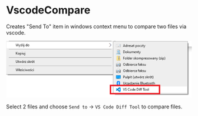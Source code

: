 # VscodeCompare

Creates "Send To" item in windows context menu to compare two files via vscode.

![SendTo screenshot](./SendToItem.png)

Select 2 files and choose `Send to` -> `VS Code Diff Tool` to compare files.
